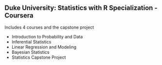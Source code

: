 ## Duke University: Statistics with R Specialization - Coursera 

Includes 4 courses and the capstone project  

- Introduction to Probability and Data
- Inferential Statistics
- Linear Regression and Modeling
- Bayesian Statistics
- Statistics Capstone Project

